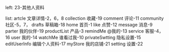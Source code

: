 left: 
23-其他人资料

list: 
artcle          文章详情-2，6，8
collection      收藏-19
comment         评论-11
community       社区-5，7，
drafts          草稿箱-18
home            首页-1
like            点赞-12
message         消息-9
parter          我的伙伴-19
productList     产品-3
remindMe        @我的-13
service         客服-4，16
user            我的-14
watchMe         谁看过我-10
privateSwtting  隐私设置-15
editUserInfo    编辑个人资料-17
myStore         我的店铺-21
setting         设置-22
